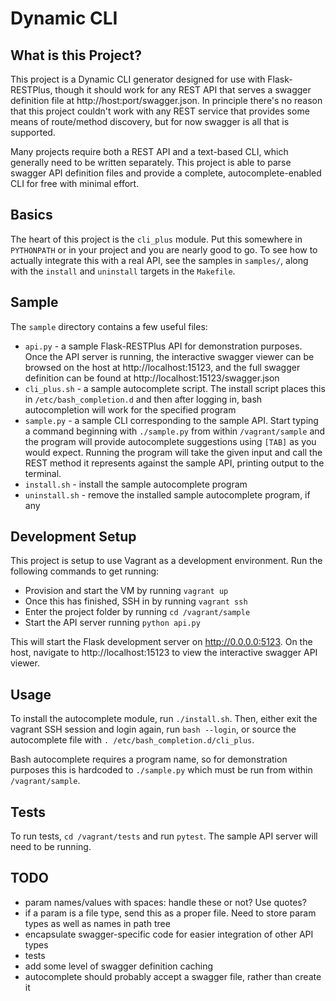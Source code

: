 # Dynamic CLI

## What is this Project?

This project is a Dynamic CLI generator designed for use with Flask-RESTPlus, though it should work for any REST API that serves a swagger definition file at http://host:port/swagger.json.  In principle there's no reason that this project couldn't work with any REST service that provides some means of route/method discovery, but for now swagger is all that is supported.

Many projects require both a REST API and a text-based CLI, which generally need to be written separately.  This project is able to parse swagger API definition files and provide a complete, autocomplete-enabled CLI for free with minimal effort.

## Basics

The heart of this project is the `cli_plus` module.  Put this somewhere in `PYTHONPATH` or in your project and you are nearly good to go.  To see how to actually integrate this with a real API, see the samples in `samples/`, along with the `install` and `uninstall` targets in the `Makefile`.

## Sample

The `sample` directory contains a few useful files:

* `api.py` - a sample Flask-RESTPlus API for demonstration purposes.  Once the API server is running, the interactive swagger viewer can be browsed on the host at http://localhost:15123, and the full swagger definition can be found at http://localhost:15123/swagger.json
* `cli_plus.sh` - a sample autocomplete script.  The install script places this in `/etc/bash_completion.d` and then after logging in, bash autocompletion will work for the specified program
* `sample.py` - a sample CLI corresponding to the sample API.  Start typing a command beginning with `./sample.py` from within `/vagrant/sample` and the program will provide autocomplete suggestions using `[TAB]` as you would expect.  Running the program will take the given input and call the REST method it represents against the sample API, printing output to the terminal.
* `install.sh` - install the sample autocomplete program
* `uninstall.sh` - remove the installed sample autocomplete program, if any

## Development Setup

This project is setup to use Vagrant as a development environment.  Run the following commands to get running:

* Provision and start the VM by running `vagrant up`
* Once this has finished, SSH in by running `vagrant ssh`
* Enter the project folder by running `cd /vagrant/sample`
* Start the API server running `python api.py`

This will start the Flask development server on http://0.0.0.0:5123.  On the host, navigate to http://localhost:15123 to view the interactive swagger API viewer.

## Usage

To install the autocomplete module, run `./install.sh`. Then, either exit the vagrant SSH session and login again, run `bash --login`, or source the autocomplete file with `. /etc/bash_completion.d/cli_plus`.

Bash autocomplete requires a program name, so for demonstration purposes this is hardcoded to `./sample.py` which must be run from within `/vagrant/sample`.

## Tests

To run tests, `cd /vagrant/tests` and run `pytest`.  The sample API server will need to be running.

## TODO

* param names/values with spaces: handle these or not?  Use quotes?
* if a param is a file type, send this as a proper file.  Need to store param types as well as names in path tree
* encapsulate swagger-specific code for easier integration of other API types
* tests
* add some level of swagger definition caching
* autocomplete should probably accept a swagger file, rather than create it
